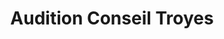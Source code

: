---
title: "Audition Conseil Troyes"
url: /troyes/audition-conseil-troyes/
shop: les appareils auditifs
---